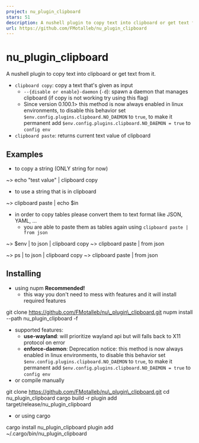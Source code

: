 ```yaml
---
project: nu_plugin_clipboard
stars: 51
description: A nushell plugin to copy text into clipboard or get text from it.
url: https://github.com/FMotalleb/nu_plugin_clipboard
---
```


nu\_plugin\_clipboard
=====================

A nushell plugin to copy text into clipboard or get text from it.

-   `clipboard copy`: copy a text that's given as input
    -   `--{disable or enable}-daemon` (`-d`): spawn a daemon that manages clipboard (if copy is not working try using this flag)
    -   Since version 0.100.1> this method is now always enabled in linux environments, to disable this behavior set `$env.config.plugins.clipboard.NO_DAEMON` to `true`, to make it permanent add `$env.config.plugins.clipboard.NO_DAEMON = true` to `config env`
-   `clipboard paste`: returns current text value of clipboard

Examples
--------

-   to copy a string (ONLY string for now)

~\> echo "test value" | clipboard copy 

-   to use a string that is in clipboard

~\> clipboard paste | echo $in

-   in order to copy tables please convert them to text format like JSON, YAML, ...
    -   you are able to paste them as tables again using `clipboard paste | from json`

~\> $env | to json | clipboard copy
~\> clipboard paste | from json

~\> ps | to json | clipboard copy
~\> clipboard paste | from json

Installing
----------

-   using nupm **Recommended!**
    -   this way you don't need to mess with features and it will install required features

git clone https://github.com/FMotalleb/nu\_plugin\_clipboard.git
nupm install --path nu\_plugin\_clipboard -f

-   supported features:
    -   **use-wayland**: will prioritize wayland api but will falls back to X11 protocol on error
    -   **enforce-daemon**: Deprecation notice: this method is now always enabled in linux environments, to disable this behavior set `$env.config.plugins.clipboard.NO_DAEMON` to `true`, to make it permanent add `$env.config.plugins.clipboard.NO_DAEMON = true` to `config env`
-   or compile manually

git clone https://github.com/FMotalleb/nu\_plugin\_clipboard.git
cd nu\_plugin\_clipboard
cargo build -r
plugin add target/release/nu\_plugin\_clipboard

-   or using cargo

cargo install nu\_plugin\_clipboard
plugin add ~/.cargo/bin/nu\_plugin\_clipboard
